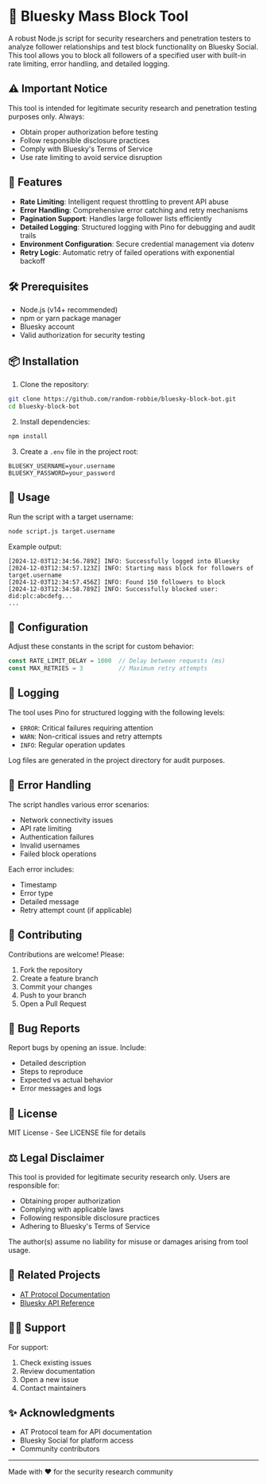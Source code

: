 # 🚫 Bluesky Mass Block Tool

A robust Node.js script for security researchers and penetration testers to analyze follower relationships and test block functionality on Bluesky Social. This tool allows you to block all followers of a specified user with built-in rate limiting, error handling, and detailed logging.

## ⚠️ Important Notice

This tool is intended for legitimate security research and penetration testing purposes only. Always:
- Obtain proper authorization before testing
- Follow responsible disclosure practices
- Comply with Bluesky's Terms of Service
- Use rate limiting to avoid service disruption

## 🌟 Features

- **Rate Limiting**: Intelligent request throttling to prevent API abuse
- **Error Handling**: Comprehensive error catching and retry mechanisms
- **Pagination Support**: Handles large follower lists efficiently
- **Detailed Logging**: Structured logging with Pino for debugging and audit trails
- **Environment Configuration**: Secure credential management via dotenv
- **Retry Logic**: Automatic retry of failed operations with exponential backoff

## 🛠️ Prerequisites

- Node.js (v14+ recommended)
- npm or yarn package manager
- Bluesky account
- Valid authorization for security testing

## 📦 Installation

1. Clone the repository:
```bash
git clone https://github.com/random-robbie/bluesky-block-bot.git
cd bluesky-block-bot
```

2. Install dependencies:
```bash
npm install
```

3. Create a `.env` file in the project root:
```env
BLUESKY_USERNAME=your.username
BLUESKY_PASSWORD=your_password
```

## 🚀 Usage

Run the script with a target username:
```bash
node script.js target.username
```

Example output:
```
[2024-12-03T12:34:56.789Z] INFO: Successfully logged into Bluesky
[2024-12-03T12:34:57.123Z] INFO: Starting mass block for followers of target.username
[2024-12-03T12:34:57.456Z] INFO: Found 150 followers to block
[2024-12-03T12:34:58.789Z] INFO: Successfully blocked user: did:plc:abcdefg...
...
```

## 🔧 Configuration

Adjust these constants in the script for custom behavior:

```javascript
const RATE_LIMIT_DELAY = 1000  // Delay between requests (ms)
const MAX_RETRIES = 3          // Maximum retry attempts
```

## 📝 Logging

The tool uses Pino for structured logging with the following levels:
- `ERROR`: Critical failures requiring attention
- `WARN`: Non-critical issues and retry attempts
- `INFO`: Regular operation updates

Log files are generated in the project directory for audit purposes.

## 🔄 Error Handling

The script handles various error scenarios:
- Network connectivity issues
- API rate limiting
- Authentication failures
- Invalid usernames
- Failed block operations

Each error includes:
- Timestamp
- Error type
- Detailed message
- Retry attempt count (if applicable)

## 🤝 Contributing

Contributions are welcome! Please:

1. Fork the repository
2. Create a feature branch
3. Commit your changes
4. Push to your branch
5. Open a Pull Request

## 🐛 Bug Reports

Report bugs by opening an issue. Include:
- Detailed description
- Steps to reproduce
- Expected vs actual behavior
- Error messages and logs

## 📜 License

MIT License - See LICENSE file for details

## ⚖️ Legal Disclaimer

This tool is provided for legitimate security research only. Users are responsible for:
- Obtaining proper authorization
- Complying with applicable laws
- Following responsible disclosure practices
- Adhering to Bluesky's Terms of Service

The author(s) assume no liability for misuse or damages arising from tool usage.

## 🔗 Related Projects

- [AT Protocol Documentation](https://atproto.com/docs)
- [Bluesky API Reference](https://github.com/bluesky-social/atproto)

## 🙋‍♂️ Support

For support:
1. Check existing issues
2. Review documentation
3. Open a new issue
4. Contact maintainers

## ✨ Acknowledgments

- AT Protocol team for API documentation
- Bluesky Social for platform access
- Community contributors

---
Made with ❤️ for the security research community
